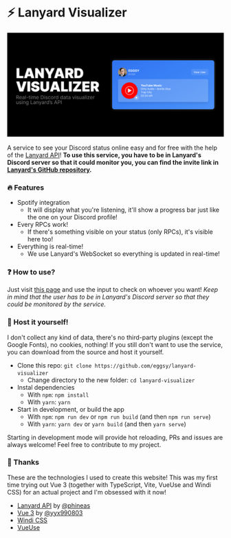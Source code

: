 # ⚡ Lanyard Visualizer

<p align="center">
  <img src="./images/landing.png" alt="landing page" title="Landing page of the example" />
</p>

A service to see your Discord status online easy and for free with the help of the [Lanyard API](https://github.com/phineas/lanyard)! **To use this service, you have to be in Lanyard's Discord server so that it could monitor you, you can find the invite link in [Lanyard's GitHub repository](https://github.com/phineas/lanyard).**

### 🔥 Features

- Spotify integration
  - It will display what you're listening, it'll show a progress bar just like the one on your Discord profile!
- Every RPCs work!
  - If there's something visible on your status (only RPCs), it's visible here too!
- Everything is real-time!
  - We use Lanyard's WebSocket so everything is updated in real-time!

### ❓ How to use?

Just visit [this page](https://lanyard-visualizer.netlify.app) and use the input to check on whoever you want! _Keep in mind that the user has to be in Lanyard's Discord server so that they could be monitored by the service._

### 🌟 Host it yourself!

I don't collect any kind of data, there's no third-party plugins (except the Google Fonts), no cookies, nothing! If you still don't want to use the service, you can download from the source and host it yourself.

- Clone this repo: `git clone https://github.com/eggsy/lanyard-visualizer`
  - Change directory to the new folder: `cd lanyard-visualizer`
- Instal dependencies
  - With `npm`: `npm install`
  - With `yarn`: `yarn`
- Start in development, or build the app
  - With `npm`: `npm run dev` or `npm run build` (and then `npm run serve`)
  - With `yarn`: `yarn dev` or `yarn build` (and then `yarn serve`)

Starting in development mode will provide hot reloading, PRs and issues are always welcome! Feel free to contribute to my project.

### 🙏 Thanks

These are the technologies I used to create this website! This was my first time trying out Vue 3 (together with TypeScript, Vite, VueUse and Windi CSS) for an actual project and I'm obsessed with it now!

- [Lanyard API](https://github.com/phineas/lanyard) by [@phineas](https://github.com/phineas)
- [Vue 3](https://vuejs.org) by [@yyx990803](https://github.com/yyx990803)
- [Windi CSS](https://windicss.org)
- [VueUse](https://vueuse.org/)
